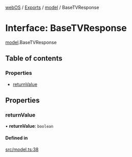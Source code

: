 [webOS](../README.md) / [Exports](../modules.md) / [model](../modules/model.md) / BaseTVResponse

# Interface: BaseTVResponse

[model](../modules/model.md).BaseTVResponse

## Table of contents

### Properties

- [returnValue](model.BaseTVResponse.md#returnvalue)

## Properties

### returnValue

• **returnValue**: `boolean`

#### Defined in

[src/model.ts:38](https://github.com/Dabolus/webos-tv/blob/a44bbc5/src/model.ts#L38)
